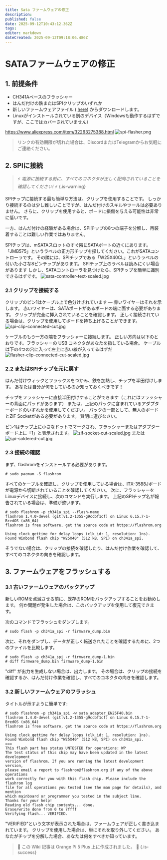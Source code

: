 ```yaml
---
title: Sata ファームウェアの修正
description:
published: false
date: 2025-09-12T10:43:12.362Z
tags:
editor: markdown
dateCreated: 2025-09-12T09:18:06.486Z
---
```


# SATAファームウェアの修正

## 1. 前提条件

- CH341Aベースのフラッシャー
- はんだ付けの鉄またはSPIクリップのいずれか
- 新しいファームウェアファイル ( [here](/wiki-itx3588j-pics/satafw/sata_adapter_en25f40.bin)) からダウンロードします。
- Linuxがインストールされている別のデバイス（Windowsも動作するはずですが、ここではカバーされていません）

https://www.aliexpress.com/item/32263275388.html
![spi-flasher.png](/wiki-itx3588j-pics/spi-flasher.png)

> リンクの有効期限が切れた場合は、DiscordまたはTelegramからお気軽にご連絡ください。

## 2. SPIに接続

> ⚡ _電源に接続する前に、すべてのコネクタが正しく配向されていることを確認してください!_ ⚡
> {.is-warning}

SPIチップに接続する最も簡単な方法は、クリップを使用することです。 しっかり接続するのは少し難しいことですが、はんだ付けのスキルやツールは必要ありません。 さらに、クリップを使用すると、ボードに損傷を与える可能性は非常に低いです。

一方、はんだ付けの経験がある場合は、SPIチップの8つの端子を分解し、再装着することは難しい作業ではありません。

SPIチップは、mSATAスロットのすぐ隣にSATAポートの近くにあります。 「JMB575」というラベルの正方形チップを探してください。これがSATAコントローラです。 その隣には、SPIチップである「W25X40CL」というラベルの付いた小さな8ピンチップがあります。 SPIチップ上のラベルは読みにくい場合があります しかし、SATAコントローラを見つけたら、SPIチップを簡単に識別できるはずです。
![sata-controller-text-scaled.jpg](/wiki-itx3588j-pics/sata-controller-text-scaled.jpg)

### 2.1 クリップを接続する

クリップのピン1はケーブル上で色分けされています — 赤いワイヤーはそれを示します。 赤いワイヤーは、SATAポートがあるボードの端に面する必要があります。
クリップが完全に挿入されていることを確認します。 正しく接続されている場合は、クリップを使用してボードを持ち上げることができます。
![spi-clip-connected-cut.jpg](/wiki-itx3588j-pics/spi-clip-connected-cut.jpg)

ケーブルのもう一方の端をフラッシャーに接続します。 正しい方向は以下のとおりです。フラッシャーの USB コネクタがあなたを指している場合。 ケーブルは下の4つの穴に入って左上に赤い線が入ってるはずだ
![flasher-clip-connected-cut-scaled.jpg](/wiki-itx3588j-pics/flasher-clip-connected-cut-scaled.jpg)

### 2.2 またはSPIチップを元に戻す

はんだ付けウィックとフラックスをつかみ、鉄を加熱し、チップを半田付けします。 あなたは自分が何をしているのか知っておくべきです！

チップをフラッシャーに直接半田付けすることができます（これにはフラッシャーの背面にパッドがあります） または、上記のパックに含まれているアダプターボードのいずれかを使用してください。
パックの一部として、無人のボードとZIF Socketがある必要があります。 賢明に選びなさい。

ピン1はチップ上に小さなドットでマークされ、フラッシャーまたはアダプターボード上に「1」と表示されます。
![zif-socket-cut-scaled.jpg](/wiki-itx3588j-pics/zif-socket-cut-scaled.jpg)
または
![spi-soldered-cut.jpg](/wiki-itx3588j-pics/spi-soldered-cut.jpg)

### 2.3 接続の確認

まず、flashromをインストールする必要があります。

```
# sudo pacman -S flashrom
```

すべてのケーブルを確認し、クリップを使用している場合は、ITX-3588Jボードが電源から切断されていることを確認してください。
次に、フラッシャーをLinuxデバイスに接続し、次のコマンドを実行します。
上記のSPIチップ名が報告されている場合は、準備が整います。

```
# sudo flashrom -p ch341a_spi --flash-name
flashrom 1.4.0-devel (git:v1.2-1355-g9ccbf1cf) on Linux 6.15.7-1-BredOS (x86_64)
flashrom is free software, get the source code at https://flashrom.org

Using clock_gettime for delay loops (clk_id: 1, resolution: 1ns).
Found Winbond flash chip "W25X40" (512 kB, SPI) on ch341a_spi.
```

そうでない場合は、クリップの接続を確認したり、はんだ付け作業を確認して、すべてのコネクタの向きを確認します。

## 3. ファームウェアをフラッシュする

### 3.1 古いファームウェアのバックアップ

新しいROMを点滅させる前に、既存のROMをバックアップすることをお勧めします。
何か問題が発生した場合は、このバックアップを使用して復元できます。

次のコマンドでフラッシュをダンプします。

```
# sudo flash -p ch341a_spi -r firmware_dump.bin
```

次に、それをダンプし、データが正しく転送されたことを確認するために、2つのファイルを比較します。

```
# sudo flash -p ch341a_spi -r firmware_dump-1.bin
# diff firmware_dump.bin firmware_dump-1.bin
```

"diff" が出力を生成しない場合は、出力します。
その場合は、クリップの接続を確認するか、はんだ付け作業を確認し、すべてのコネクタの向きを確認します。

### 3.2 新しいファームウェアのフラッシュ

タイトルが示すように簡単です:

```
# sudo flashrom -p ch341a_spi -w sata_adapter_EN25F40.bin 
flashrom 1.4.0-devel (git:v1.2-1355-g9ccbf1cf) on Linux 6.15.7-1-BredOS (x86_64)
flashrom is free software, get the source code at https://flashrom.org

Using clock_gettime for delay loops (clk_id: 1, resolution: 1ns).
Found Winbond flash chip "W25X40" (512 kB, SPI) on ch341a_spi.
===
This flash part has status UNTESTED for operations: WP
The test status of this chip may have been updated in the latest development
version of flashrom. If you are running the latest development version,
please email a report to flashrom@flashrom.org if any of the above operations
work correctly for you with this flash chip. Please include the flashrom log
file for all operations you tested (see the man page for details), and mention
which mainboard or programmer you tested in the subject line.
Thanks for your help!
Reading old flash chip contents... done.
Erase/write done from 0 to 7ffff
Verifying flash... VERIFIED.
```

"VERIFIED"という文字が表示された場合は、ファームウェアが正しく書き込まれています。 クリップを使用した場合は、単にそれを取り外してください。 あなたがチップを分解した場合、あなたは何をすべきか知っています。

> 🍊 この Wiki 記事は Orange Pi 5 Plus 上に作成されました。 🍊
> {.is-success}
